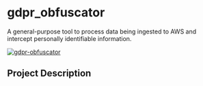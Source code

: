 # gdpr_obfuscator
A general-purpose tool to process data being ingested to AWS and intercept personally identifiable information.

[![gdpr-obfuscator](https://github.com/Pringading/gdpr_obfuscator/actions/workflows/checks.yml/badge.svg)](https://github.com/Pringading/gdpr_obfuscator/actions/workflows/checks.yml)

## Project Description
